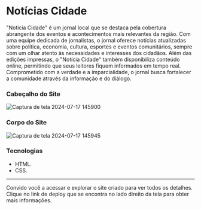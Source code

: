 # Notícias Cidade

"Notícia Cidade" é um jornal local que se destaca pela cobertura abrangente dos eventos e acontecimentos mais relevantes da região. Com uma equipe dedicada de jornalistas, o jornal oferece notícias atualizadas sobre política, economia, cultura, esportes e eventos comunitários, sempre com um olhar atento às necessidades e interesses dos cidadãos. Além das edições impressas, o "Notícia Cidade" também disponibiliza conteúdo online, permitindo que seus leitores fiquem informados em tempo real. Comprometido com a verdade e a imparcialidade, o jornal busca fortalecer a comunidade através da informação e do diálogo.

### Cabeçalho do Site

![Captura de tela 2024-07-17 145900](https://github.com/user-attachments/assets/f22c95b0-d010-416c-89fb-6267746eb3bd)


### Corpo do Site

![Captura de tela 2024-07-17 145945](https://github.com/user-attachments/assets/34586605-e93e-4744-ba84-4182db1fe007)

### Tecnologias
* HTML.
* CSS.

<hr>

Convido você a acessar e explorar o site criado para ver todos os detalhes. Clique no link de deploy que se encontra no lado direito da tela para obter mais informações.
